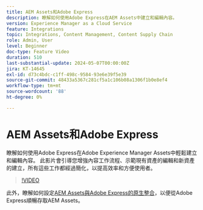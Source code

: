 ```yaml
---
title: AEM Assets和Adobe Express
description: 瞭解如何使用Adobe Express在AEM Assets中建立和編輯內容。
version: Experience Manager as a Cloud Service
feature: Integrations
topic: Integrations, Content Management, Content Supply Chain
role: Admin, User
level: Beginner
doc-type: Feature Video
duration: 510
last-substantial-update: 2024-05-07T00:00:00Z
jira: KT-14645
exl-id: d73c4bdc-c1ff-498c-9584-93e6e39f5e39
source-git-commit: 48433a5367c281cf5a1c106b08a1306f1b0e8ef4
workflow-type: tm+mt
source-wordcount: '88'
ht-degree: 0%

---
```


# AEM Assets和Adobe Express

瞭解如何使用Adobe Express在Adobe Experience Manager Assets中輕鬆建立和編輯內容。 此影片會引導您增強內容工作流程、示範現有資產的編輯和新資產的建立，所有這些工作都經過簡化，以提高效率和方便使用者。

>[!VIDEO](https://video.tv.adobe.com/v/3425972/?learn=on)

此外，瞭解如何設定[AEM Assets與Adobe Express的原生整合](https://experienceleague.adobe.com/en/docs/experience-manager-cloud-service/content/assets/integration-adobe-express/native-integration-adobe-express)，以便從Adobe Express順暢存取AEM Assets。
